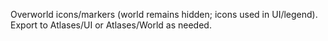 Overworld icons/markers (world remains hidden; icons used in UI/legend).
Export to Atlases/UI or Atlases/World as needed.
